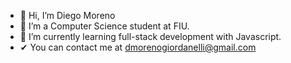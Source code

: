 - 👋 Hi, I’m Diego Moreno
- 👀 I’m a Computer Science student at FIU.
- 🌱 I’m currently learning full-stack development with Javascript.
- ✔  You can contact me at dmorenogiordanelli@gmail.com
